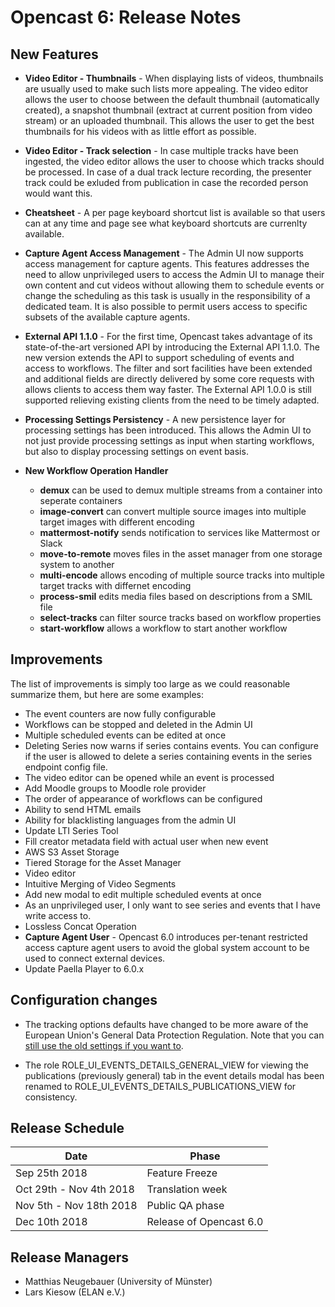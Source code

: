 Opencast 6: Release Notes
=========================

New Features
------------

- **Video Editor - Thumbnails** - When displaying lists of videos, thumbnails are usually used to make
  such lists more appealing. The video editor allows the user to choose between the default thumbnail (automatically
  created), a snapshot thumbnail (extract at current position from video stream) or an uploaded thumbnail. 
  This allows the user to get the best thumbnails for his videos with as little effort as possible.

- **Video Editor - Track selection** - In case multiple tracks have been ingested, the video editor allows the user
  to choose which tracks should be processed. In case of a dual track lecture recording, the presenter track could
  be exluded from publication in case the recorded person would want this.

- **Cheatsheet** - A per page keyboard shortcut list is available so that users can at any time and page see
  what keyboard shortcuts are currenlty available.

- **Capture Agent Access Management** - The Admin UI now supports access management for capture agents. This
  features addresses the need to allow unprivileged users to access the Admin UI to manage their own 
  content and cut videos without allowing them to schedule events or change the scheduling as this
  task is usually in the responsibility of a dedicated team.
  It is also possible to permit users access to specific subsets of the available capture agents.

- **External API 1.1.0** - For the first time, Opencast takes advantage of its state-of-the-art versioned API
  by introducing the External API 1.1.0.
  The new version extends the API to support scheduling of events and access to workflows.
  The filter and sort facilities have been extended and additional fields are directly delivered by
  some core requests with allows clients to access them way faster.
  The External API 1.0.0 is still supported relieving existing clients from the need to be timely
  adapted.

- **Processing Settings Persistency** - A new persistence layer for processing settings has been introduced. This
  allows the Admin UI to not just provide processing settings as input when starting workflows, but also to display
  processing settings on event basis.

- **New Workflow Operation Handler**
    - **demux** can be used to demux multiple streams from a container into seperate containers
    - **image-convert** can convert multiple source images into multiple target images with different encoding
    - **mattermost-notify** sends notification to services like Mattermost or Slack
    - **move-to-remote** moves files in the asset manager from one storage system to another
    - **multi-encode** allows encoding of multiple source tracks into multiple target tracks with differnet encoding
    - **process-smil** edits media files based on descriptions from a SMIL file
    - **select-tracks** can filter source tracks based on workflow properties
    - **start-workflow** allows a workflow to start another workflow


Improvements
------------

The list of improvements is simply too large as we could reasonable summarize them, but here are some
examples:

- The event counters are now fully configurable
- Workflows can be stopped and deleted in the Admin UI
- Multiple scheduled events can be edited at once
- Deleting Series now warns if series contains events. You can configure if the user is allowed to
  delete a series containing events in the series endpoint config file.
- The video editor can be opened while an event is processed
- Add Moodle groups to Moodle role provider
- The order of appearance of workflows can be configured
- Ability to send HTML emails
- Ability for blacklisting languages from the admin UI
- Update LTI Series Tool
- Fill creator metadata field with actual user when new event
- AWS S3 Asset Storage
- Tiered Storage for the Asset Manager
- Video editor
- Intuitive Merging of Video Segments
- Add new modal to edit multiple scheduled events at once
- As an unprivileged user, I only want to see series and events that I have write access to.
- Lossless Concat Operation
- **Capture Agent User** - Opencast 6.0 introduces per-tenant restricted access capture agent users to avoid the
  global system account to be used to connect external devices.
- Update Paella Player to 6.0.x

Configuration changes
---------------------

- The tracking options defaults have changed to be more aware of the European Union's General Data Protection
  Regulation. Note that you can [still use the old settings if you want to](configuration/user-statistics.and.privacy.md).

- The role ROLE_UI_EVENTS_DETAILS_GENERAL_VIEW for viewing the publications (previously general) tab in the event
  details modal has been renamed to ROLE_UI_EVENTS_DETAILS_PUBLICATIONS_VIEW for consistency.


Release Schedule
----------------

|Date                         |Phase
|-----------------------------|------------------------------------------
|Sep 25th 2018                |Feature Freeze
|Oct 29th - Nov 4th 2018      |Translation week
|Nov 5th - Nov 18th 2018      |Public QA phase
|Dec 10th 2018                |Release of Opencast 6.0


Release Managers
----------------

- Matthias Neugebauer (University of Münster)
- Lars Kiesow (ELAN e.V.)
